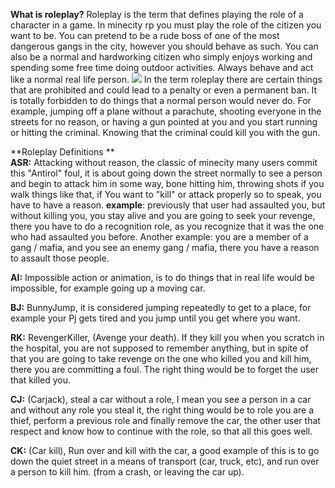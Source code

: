**What is roleplay?**
Roleplay is the term that defines playing the role of a character in a game.
In minecity rp you must play the role of the citizen you want to be.
You can pretend to be a rude boss of one of the most dangerous gangs in the city, however you should behave as such.
You can also be a normal and hardworking citizen who simply enjoys working and spending some free time doing outdoor activities.
Always behave and act like a normal real life person.
![](https://i.ytimg.com/vi/5m7eTtKCXBA/maxresdefault.jpg)
In the term roleplay there are certain things that are prohibited and could lead to a penalty or even a permanent ban.
It is totally forbidden to do things that a normal person would never do.
For example, jumping off a plane without a parachute, shooting everyone in the streets for no reason, or having a gun pointed at you and you start running or hitting the criminal. Knowing that the criminal could kill you with the gun.

**Roleplay Definitions   **                                                                                             
**ASR:** Attacking without reason, the classic of minecity many users commit this "Antirol" foul, it is about going down the street normally to see a person and begin to attack him in some way, bone hitting him, throwing shots if you walk things like that, if You want to "kill" or attack properly so to speak, you have to have a reason.
**example**: previously that user had assaulted you, but without killing you, you stay alive and you are going to seek your revenge, there you have to do a recognition role, as you recognize that it was the one who had assaulted you before.
Another example: you are a member of a gang / mafia, and you see an enemy gang / mafia, there you have a reason to assault those people.   
                                                                                         
**AI:** Impossible action or animation, is to do things that in real life would be impossible, for example going up a moving car.

**BJ:** BunnyJump, it is considered jumping repeatedly to get to a place, for example your Pj gets tired and you jump until you get where you want.

**RK:** RevengerKiller, (Avenge your death).
If they kill you when you scratch in the hospital, you are not supposed to remember anything, but in spite of that you are going to take revenge on the one who killed you and kill him, there you are committing a foul.
The right thing would be to forget the user that killed you.

**CJ:** (Carjack), steal a car without a role, I mean you see a person in a car and without any role you steal it, the right thing would be to role you are a thief, perform a previous role and finally remove the car, the other user that respect and know how to continue with the role, so that all this goes well.

**CK:** (Car kill), Run over and kill with the car, a good example of this is to go down the quiet street in a means of transport (car, truck, etc), and run over a person to kill him. (from a crash, or leaving the car up).